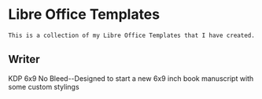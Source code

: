 # Libre Office Templates
    This is a collection of my Libre Office Templates that I have created.

## Writer
KDP 6x9 No Bleed--Designed to start a new 6x9 inch book manuscript with some custom stylings